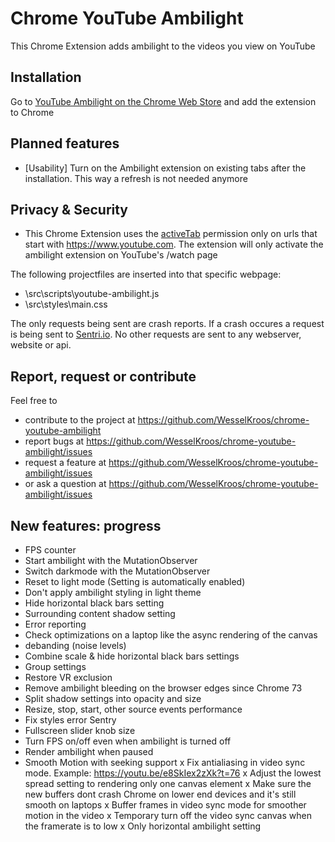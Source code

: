 # Chrome YouTube Ambilight
This Chrome Extension adds ambilight to the videos you view on YouTube

## Installation
Go to [YouTube Ambilight on the Chrome Web Store](https://chrome.google.com/webstore/detail/youtube-ambilight/paponcgjfojgemddooebbgniglhkajkj) and add the extension to Chrome

## Planned features
  - [Usability] Turn on the Ambilight extension on existing tabs after the installation. This way a refresh is not needed anymore
  
## Privacy & Security
- This Chrome Extension uses the [activeTab](https://developer.chrome.com/extensions/activeTab) permission only on urls that start with https://www.youtube.com. The extension will only activate the ambilight extension on YouTube's /watch page

The following projectfiles are inserted into that specific webpage:
- \src\scripts\youtube-ambilight.js
- \src\styles\main.css

The only requests being sent are crash reports. If a crash occures a request is being sent to [Sentri.io](https://sentry.io). 
No other requests are sent to any webserver, website or api.

## Report, request or contribute
Feel free to 
- contribute to the project at https://github.com/WesselKroos/chrome-youtube-ambilight
- report bugs at https://github.com/WesselKroos/chrome-youtube-ambilight/issues
- request a feature at https://github.com/WesselKroos/chrome-youtube-ambilight/issues
- or ask a question at https://github.com/WesselKroos/chrome-youtube-ambilight/issues

## New features: progress
- FPS counter
- Start ambilight with the MutationObserver
- Switch darkmode with the MutationObserver
- Reset to light mode (Setting is automatically enabled)
- Don't apply ambilight styling in light theme
- Hide horizontal black bars setting
- Surrounding content shadow setting
- Error reporting
- Check optimizations on a laptop like the async rendering of the canvas
- debanding (noise levels)
- Combine scale & hide horizontal black bars settings
- Group settings
- Restore VR exclusion
- Remove ambilight bleeding on the browser edges since Chrome 73
- Split shadow settings into opacity and size
- Resize, stop, start, other source events performance
- Fix styles error Sentry
- Fullscreen slider knob size
- Turn FPS on/off even when ambilight is turned off
- Render ambilight when paused
- Smooth Motion with seeking support
x Fix antialiasing in video sync mode. Example: https://youtu.be/e8SkIex2zXk?t=76
x Adjust the lowest spread setting to rendering only one canvas element
x Make sure the new buffers dont crash Chrome on lower end devices and it's still smooth on laptops
x Buffer frames in video sync mode for smoother motion in the video
x Temporary turn off the video sync canvas when the framerate is to low
x Only horizontal ambilight setting